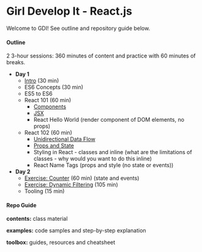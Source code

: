 # Girl Develop It - React.js

Welcome to GDI! See outline and repository guide below.

#### Outline

2 3-hour sessions: 360 minutes of content and practice with 60 minutes of breaks.

* **Day 1**
  * [Intro](contents/intro.md) (30 min)
  * ES6 Concepts (30 min)
  * ES5 to ES6 
  * React 101 (60 min)
    * [Components](contents/concepts/components.md)
    * [JSX](contents/concepts/jsx.md)
    * React Hello World (render component of DOM elements, no props)
  * React 102 (60 min)    
    * [Unidirectional Data Flow](contents/concepts/unidirectional-data-flow.md)
    * [Props and State](contents/concepts/props-and-state.md)
    * Styling in React - classes and inline (what are the limitations of classes - why would you want to do this inline)
    * React Name Tags (props and style (no state or events))
* **Day 2**
  * [Exercise: Counter](examples/counter.md) (60 min) (state and events)
  * [Exercise: Dynamic Filtering](examples/dynamic-filtering.md) (105 min)
  * Tooling (15 min)

#### Repo Guide

**contents:** class material

**examples:** code samples and step-by-step explanation

**toolbox:** guides, resources and cheatsheet
